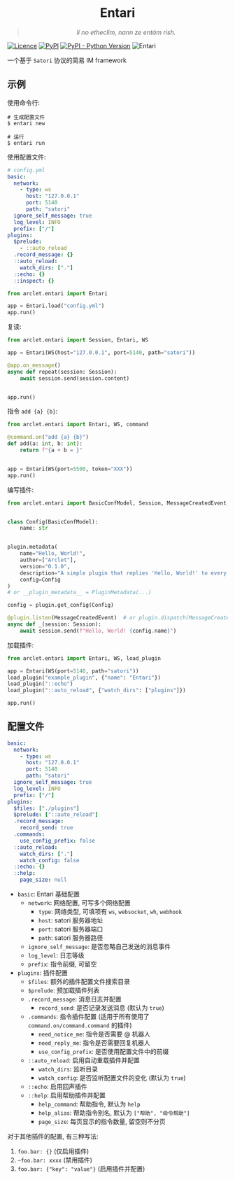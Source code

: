 <div align="center"> 
  
# Entari

  > _lí no etheclim, nann ze entám rish._
  
</div>

[![Licence](https://img.shields.io/github/license/ArcletProject/Entari)](https://github.com/ArcletProject/Entari/blob/main/LICENSE)
[![PyPI](https://img.shields.io/pypi/v/arclet-entari)](https://pypi.org/project/arclet-entari)
[![PyPI - Python Version](https://img.shields.io/pypi/pyversions/arclet-entari)](https://www.python.org/)
![Entari](https://img.shields.io/badge/Arclet-Entari-2564c2.svg)

一个基于 `Satori` 协议的简易 IM framework

## 示例

使用命令行:
```shell
# 生成配置文件
$ entari new
```
```shell
# 运行
$ entari run
```

使用配置文件:
```yaml
# config.yml
basic:
  network:
    - type: ws
      host: "127.0.0.1"
      port: 5140
      path: "satori"
  ignore_self_message: true
  log_level: INFO
  prefix: ["/"]
plugins:
  $prelude:
    - ::auto_reload
  .record_message: {}
  ::auto_reload:
    watch_dirs: ["."]
  ::echo: {}
  ::inspect: {}
```

```python
from arclet.entari import Entari

app = Entari.load("config.yml")
app.run()
```


复读:

```python
from arclet.entari import Session, Entari, WS

app = Entari(WS(host="127.0.0.1", port=5140, path="satori"))

@app.on_message()
async def repeat(session: Session):
    await session.send(session.content)


app.run()
```

指令 `add {a} {b}`:

```python
from arclet.entari import Entari, WS, command

@command.on("add {a} {b}")
def add(a: int, b: int):
    return f"{a + b = }"


app = Entari(WS(port=5500, token="XXX"))
app.run()
```

编写插件:

```python
from arclet.entari import BasicConfModel, Session, MessageCreatedEvent, plugin


class Config(BasicConfModel):
    name: str


plugin.metadata(
    name="Hello, World!",
    author=["Arclet"],
    version="0.1.0",
    description="A simple plugin that replies 'Hello, World!' to every message.",
    config=Config
)
# or __plugin_metadata__ = PluginMetadata(...)

config = plugin.get_config(Config)

@plugin.listen(MessageCreatedEvent)  # or plugin.dispatch(MessageCreatedEvent)
async def _(session: Session):
    await session.send(f"Hello, World! {config.name}")
```

加载插件:

```python
from arclet.entari import Entari, WS, load_plugin

app = Entari(WS(port=5140, path="satori"))
load_plugin("example_plugin", {"name": "Entari"})
load_plugin("::echo")
load_plugin("::auto_reload", {"watch_dirs": ["plugins"]})

app.run()
```


## 配置文件

```yaml
basic:
  network:
    - type: ws
      host: "127.0.0.1"
      port: 5140
      path: "satori"
  ignore_self_message: true
  log_level: INFO
  prefix: ["/"]
plugins:
  $files: ["./plugins"]
  $prelude: ["::auto_reload"]
  .record_message:
    record_send: true
  .commands:
    use_config_prefix: false
  ::auto_reload:
    watch_dirs: ["."]
    watch_config: false
  ::echo: {}
  ::help:
    page_size: null
```

- `basic`: Entari 基础配置
  - `network`: 网络配置, 可写多个网络配置
    - `type`: 网络类型, 可填项有 `ws`, `websocket`, `wh`, `webhook`
    - `host`: satori 服务器地址
    - `port`: satori 服务器端口
    - `path`: satori 服务器路径
  - `ignore_self_message`: 是否忽略自己发送的消息事件
  - `log_level`: 日志等级
  - `prefix`: 指令前缀, 可留空
- `plugins`: 插件配置
  - `$files`: 额外的插件配置文件搜索目录
  - `$prelude`: 预加载插件列表
  - `.record_message`: 消息日志并配置
    - `record_send`: 是否记录发送消息 (默认为 `true`)
  - `.commands`: 指令插件配置 (适用于所有使用了 `command.on/command.command` 的插件)
    - `need_notice_me`: 指令是否需要 @ 机器人
    - `need_reply_me`: 指令是否需要回复机器人
    - `use_config_prefix`: 是否使用配置文件中的前缀
  - `::auto_reload`: 启用自动重载插件并配置
    - `watch_dirs`: 监听目录
    - `watch_config`: 是否监听配置文件的变化 (默认为 `true`)
  - `::echo`: 启用回声插件
  - `::help`: 启用帮助插件并配置
    - `help_command`: 帮助指令, 默认为 `help`
    - `help_alias`: 帮助指令别名, 默认为 `["帮助", "命令帮助"]`
    - `page_size`: 每页显示的指令数量, 留空则不分页

对于其他插件的配置, 有三种写法:

1. `foo.bar: {}` (仅启用插件)
2. `~foo.bar: xxxx` (禁用插件)
3. `foo.bar: {"key": "value"}` (启用插件并配置)
